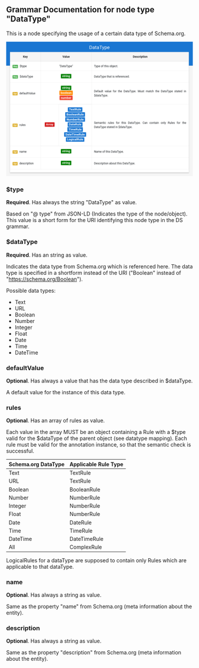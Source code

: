## Grammar Documentation for node type "DataType"

This is a node specifying the usage of a certain data type of Schema.org.


![Syntax diagram](./Images/DataType.png)


### $type
**Required**. Has always the string "DataType" as value.

Based on "@ type" from JSON-LD (Indicates the type of the node/object). This value is a short form for the URI identifying this node type in the DS grammar.

### $dataType
**Required**. Has an string as value.

Indicates the data type from Schema.org which is referenced here. The data type is specified in a shortform instead of the URI ("Boolean" instead of "https://schema.org/Boolean").

Possible data types:
* Text
* URL
* Boolean
* Number
* Integer
* Float
* Date
* Time
* DateTime


### defaultValue
**Optional**. Has always a value that has the data type described in $dataType.

A default value for the instance of this data type.

### rules
**Optional**. Has an array of rules as value.

Each value in the array MUST be an object containing a Rule with a $type valid for the $dataType of the parent object (see datatype mapping). Each rule must be valid for the annotation instance, so that the semantic check is successful.

Schema.org DataType | Applicable Rule Type
------------ | -------------
Text | TextRule
URL  | TextRule
Boolean | BooleanRule
Number | NumberRule
Integer  | NumberRule
Float  | NumberRule
Date | DateRule
Time | TimeRule
DateTime | DateTimeRule
All | ComplexRule

LogicalRules for a dataType are supposed to contain only Rules which are applicable to that dataType.


### name
**Optional**. Has always a string as value.

Same as the property "name" from Schema.org (meta information about the entity).

### description
**Optional**. Has always a string as value.

Same as the property "description" from Schema.org (meta information about the entity).


